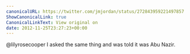 ```yaml
---
canonicalURL: https://twitter.com/jmjordan/status/272843959221497857
ShowCanonicalLink: true
CanonicalLinkText: View original on
date: 2012-11-25T23:27:23+00:00
---
```

@lilyrosecooper I asked the same thing and was told it was Abu Nazir.
